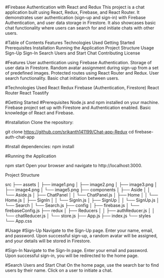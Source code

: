 #Firebase Authentication with React and Redux
This project is a chat application built using React, Redux, Firebase, and React Router. It demonstrates user authentication (sign-up and sign-in) with Firebase Authentication, and user data storage in Firestore. It also showcases basic chat functionality where users can search for and initiate chats with other users.

#Table of Contents
Features
Technologies Used
Getting Started
Prerequisites
Installation
Running the Application
Project Structure
Usage
Sign-Up
Sign-In
Search Users and Start Chat
Contributing
License


#Features
User authentication using Firebase Authentication.
Storage of user data in Firestore.
Random avatar assignment during sign-up from a set of predefined images.
Protected routes using React Router and Redux.
User search functionality.
Basic chat initiation between users.


#Technologies Used
React
Redux
Firebase (Authentication, Firestore)
React Router
React Toastify

#Getting Started
#Prerequisites
Node.js and npm installed on your machine.
Firebase project set up with Firestore and Authentication enabled.
Basic knowledge of React and Firebase.

#Installation
Clone the repository:

git clone https://github.com/srikanth141199/Chat-app-Redux
cd firebase-auth-chat-app

#Install dependencies:
npm install


#Running the Application

npm start
Open your browser and navigate to http://localhost:3000.


Project Structure

src
├── assets
│   ├── image1.png
│   ├── image2.png
│   ├── image3.png
│   ├── image4.png
│   └── image5.png
├── components
│   ├── Aside
│   │   └── Aside.js
│   ├── ChatPanel
│   │   └── ChatPanel.js
│   ├── Home
│   │   └── Home.js
│   ├── SignIn
│   │   └── SignIn.js
│   ├── SignUp
│   │   └── SignUp.js
│   └── Search
│       └── Search.js
├── config
│   ├── firebase.js
│   └── firebaseConfig.js
├── redux
│   ├── Reducers
│   │   ├── authReducer.js
│   │   └── chatReducer.js
│   └── store.js
├── App.js
├── index.js
└── styles
    └── App.css


#Usage
#Sign-Up
Navigate to the Sign-Up page.
Enter your name, email, and password.
Upon successful sign-up, a random avatar will be assigned, and your details will be stored in Firestore.

#Sign-In
Navigate to the Sign-In page.
Enter your email and password.
Upon successful sign-in, you will be redirected to the home page.

#Search Users and Start Chat
On the home page, use the search bar to find users by their name.
Click on a user to initiate a chat.